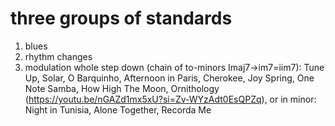 three groups of standards
===

1. blues
2. rhythm changes
3. modulation whole step down (chain of to-minors Imaj7->im7=iim7): Tune Up, Solar, O Barquinho, Afternoon in Paris, Cherokee, Joy Spring, One Note Samba, How High The Moon, Ornithology (https://youtu.be/nGAZd1mx5xU?si=Zv-WYzAdt0EsQPZq), or in minor: Night in Tunisia, Alone Together, Recorda Me
